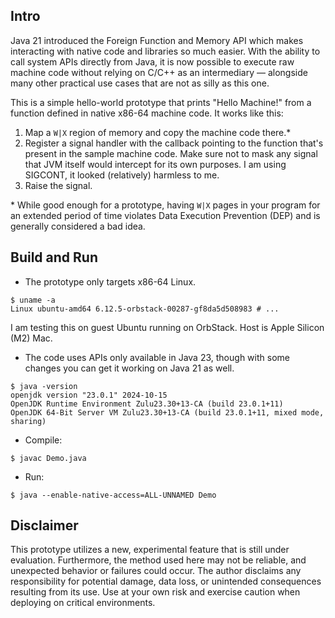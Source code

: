## Intro
Java 21 introduced the Foreign Function and Memory API which makes interacting with native
code and libraries so much easier. With the ability to call system APIs directly from Java,
it is now possible to execute raw machine code without relying on C/C++ as an intermediary —
alongside many other practical use cases that are not as silly as this one.

This is a simple hello-world prototype that prints "Hello Machine!" from a function defined
in native x86-64 machine code. It works like this:

1. Map a `W|X` region of memory and copy the machine code there.* 
2. Register a signal handler with the callback pointing to the function that's present
   in the sample machine code. Make sure not to mask any signal that JVM itself would
   intercept for its own purposes. I am using SIGCONT, it looked (relatively) harmless to me.
3. Raise the signal.

\* While good enough for a prototype, having `W|X` pages in your program for an extended period
   of time violates Data Execution Prevention (DEP) and is generally considered a bad idea.

## Build and Run
* The prototype only targets x86-64 Linux.
```shell
$ uname -a
Linux ubuntu-amd64 6.12.5-orbstack-00287-gf8da5d508983 # ...
```
I am testing this on guest Ubuntu running on OrbStack. Host is Apple Silicon (M2) Mac.

* The code uses APIs only available in Java 23, though with some changes you can get it working
  on Java 21 as well.
```shell
$ java -version
openjdk version "23.0.1" 2024-10-15
OpenJDK Runtime Environment Zulu23.30+13-CA (build 23.0.1+11)
OpenJDK 64-Bit Server VM Zulu23.30+13-CA (build 23.0.1+11, mixed mode, sharing)
```

* Compile:
```shell
$ javac Demo.java
```

* Run:
```shell
$ java --enable-native-access=ALL-UNNAMED Demo
```

## Disclaimer
This prototype utilizes a new, experimental feature that is still under evaluation. Furthermore,
the method used here may not be reliable, and unexpected behavior or failures could occur. The
author disclaims any responsibility for potential damage, data loss, or unintended consequences
resulting from its use. Use at your own risk and exercise caution when deploying on critical
environments.
